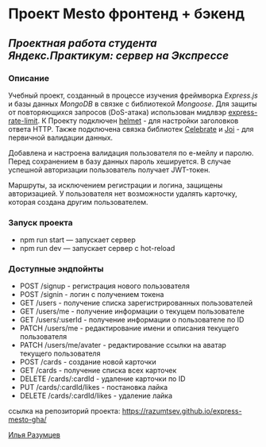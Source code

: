 # Проект Mesto фронтенд + бэкенд

## _Проектная работа студента Яндекс.Практикум: сервер на Экспрессе_

### Описание
Учебный проект, созданный в процессе изучения фреймворка _Express.js_ и базы данных _MongoDB_ в связке с библиотекой _Mongoose_.
Для защиты от повторяющихся запросов (DoS-атака) использован мидлвэр [express-rate-limit](https://express-rate-limit.mintlify.app/overview).
К Проекту подключен [helmet](https://www.npmjs.com/package/helmet#helmet) - для настройки заголовков ответа HTTP.
Также подключена связка библиотек [Celebrate](https://www.npmjs.com/package/celebrate) и [Joi](https://joi.dev/) - для первичной валидации данных.

Добавлена и настроена валидация пользователя по е-мейлу и паролю. Перед сохранением в базу данных пароль хешируется. В случае успешной авторизации пользователь получает JWT-токен.

Маршруты, за исключением регистрации и логина, защищены авторизацией. У пользователя нет возможности удалять карточку, которая создана другим пользователем.

### Запуск проекта
- npm run start — запускает сервер
- npm run dev — запускает сервер с hot-reload

### Доступные эндпойнты
- POST /signup - регистрация нового пользователя
- POST /signin - логин с получением токена
- GET /users - получение списка зарегистрированных пользователей
- GET /users/me - получение информации о текущем пользователе
- GET /users/:userId - получение информации о пользователе по ID
- PATCH /users/me - редактирование имени и описания текущего пользователя
- PATCH /users/me/avater - редактирование ссылки на аватар текущего пользователя
- POST /cards - создание новой карточки
- GET /cards - получение списка всех карточек
- DELETE /cards/:cardId - удаление карточки по ID
- PUT /cards/:cardId/likes - постановка лайка
- DELETE /cards/:cardId/likes - удаление лайка

ссылка на репозиторий проекта: https://razumtsev.github.io/express-mesto-gha/

[Илья Разумцев](mailto:razumtsev.il@yandex.ru)
